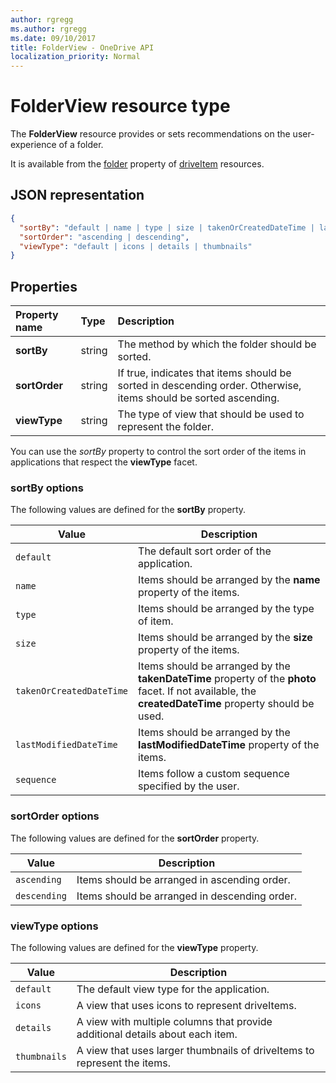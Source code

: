 ```yaml
---
author: rgregg
ms.author: rgregg
ms.date: 09/10/2017
title: FolderView - OneDrive API
localization_priority: Normal
---
```

# FolderView resource type

The **FolderView** resource provides or sets recommendations on the user-experience of a folder.

It is available from the [folder][folder-facet] property of [driveItem][item-resource] resources.

## JSON representation

<!-- { "blockType": "resource", "@odata.type": "microsoft.graph.folderView" } -->

```json
{
  "sortBy": "default | name | type | size | takenOrCreatedDateTime | lastModifiedDateTime | sequence",
  "sortOrder": "ascending | descending",
  "viewType": "default | icons | details | thumbnails"
}
```

## Properties

| Property name         | Type   | Description
|:----------------------|:-------|:--------------------------------------------
| **sortBy**            | string | The method by which the folder should be sorted.
| **sortOrder**         | string | If true, indicates that items should be sorted in descending order. Otherwise, items should be sorted ascending.
| **viewType**          | string | The type of view that should be used to represent the folder.

You can use the _sortBy_ property to control the sort order of the items in applications that respect the **viewType** facet.

### sortBy options

The following values are defined for the **sortBy** property.

| Value                    | Description
| ------------------------ | --------------------------------------------------
| `default`                | The default sort order of the application.
| `name`                   | Items should be arranged by the **name** property of the items.
| `type`                   | Items should be arranged by the type of item.
| `size`                   | Items should be arranged by the **size** property of the items.
| `takenOrCreatedDateTime` | Items should be arranged by the **takenDateTime** property of the **photo** facet. If not available, the **createdDateTime** property should be used.
| `lastModifiedDateTime`   | Items should be arranged by the **lastModifiedDateTime** property of the items.
| `sequence`               | Items follow a custom sequence specified by the user.


### sortOrder options

The following values are defined for the **sortOrder** property.

| Value        | Description
| ------------ | --------------------------------------------------------------
| `ascending`  | Items should be arranged in ascending order.
| `descending` | Items should be arranged in descending order.


### viewType options

The following values are defined for the **viewType** property.

| Value        | Description
| ------------ | --------------------------------------------------------------
| `default`    | The default view type for the application.
| `icons`      | A view that uses icons to represent driveItems.
| `details`    | A view with multiple columns that provide additional details about each item.
| `thumbnails` | A view that uses larger thumbnails of driveItems to represent the items.


[item-resource]: driveitem.md
[folder-facet]: folder.md

<!-- {
  "type": "#page.annotation",
  "description": "The FolderView facet provides or sets recommendations on the user-experience of a folder.",
  "keywords": "view, folderview, sortby, sortorder, viewtype, coversourceid, folder",
  "section": "documentation",
  "suppressions": [
    "Warning: /api-reference/v1.0/resources/folderview.md:
      Found potential enums in resource example that weren't defined in a table:(default,icons,details,thumbnails) are in resource, but () are in table",
    "Warning: /api-reference/v1.0/resources/folderview.md:
      Found potential enums in resource example that weren't defined in a table:(default,name,type,size,takenOrCreatedDateTime,lastModifiedDateTime,sequence) are in resource, but () are in table",
    "Warning: /api-reference/v1.0/resources/folderview.md:
      Found potential enums in resource example that weren't defined in a table:(ascending,descending) are in resource, but () are in table"
  ],
  "tocPath": "Facets/FolderView"
} -->

